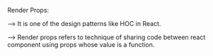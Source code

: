Render Props:

--> It is one of the design patterns like HOC in React.

--> Render props refers to technique of sharing code between react component using props whose value is a function.
